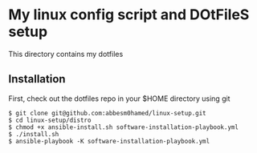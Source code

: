 # My linux config script and DOtFileS setup

This directory contains my dotfiles 

## Installation

First, check out the dotfiles repo in your $HOME directory using git

```
$ git clone git@github.com:abbesm0hamed/linux-setup.git
$ cd linux-setup/distro
$ chmod +x ansible-install.sh software-installation-playbook.yml
$ ./install.sh 
$ ansible-playbook -K software-installation-playbook.yml
```
